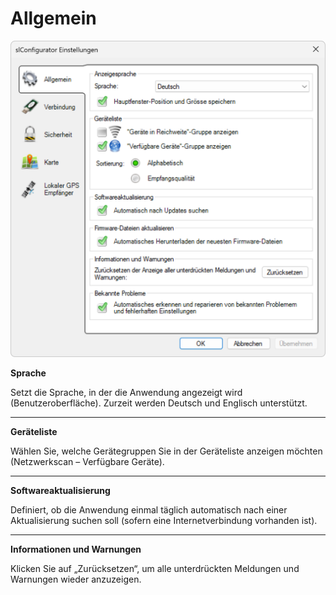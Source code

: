 # Allgemein
![Einstellungen öffnen](allgemein.png)  

**Sprache**  

Setzt die Sprache, in der die Anwendung angezeigt wird (Benutzeroberfläche). Zurzeit werden Deutsch und Englisch unterstützt.

---

**Geräteliste**  

Wählen Sie, welche Gerätegruppen Sie in der Geräteliste anzeigen möchten (Netzwerkscan – Verfügbare Geräte).

---

**Softwareaktualisierung**  

Definiert, ob die Anwendung einmal täglich automatisch nach einer Aktualisierung suchen soll (sofern eine Internetverbindung vorhanden ist).

---

**Informationen und Warnungen**  

Klicken Sie auf „Zurücksetzen“, um alle unterdrückten Meldungen und Warnungen wieder anzuzeigen.